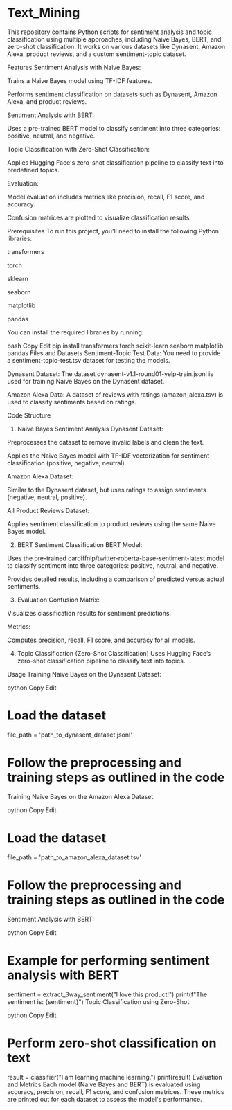 # Text_Mining

This repository contains Python scripts for sentiment analysis and topic classification using multiple approaches, including Naive Bayes, BERT, and zero-shot classification. It works on various datasets like Dynasent, Amazon Alexa, product reviews, and a custom sentiment-topic dataset.

Features
Sentiment Analysis with Naive Bayes:

Trains a Naive Bayes model using TF-IDF features.

Performs sentiment classification on datasets such as Dynasent, Amazon Alexa, and product reviews.

Sentiment Analysis with BERT:

Uses a pre-trained BERT model to classify sentiment into three categories: positive, neutral, and negative.

Topic Classification with Zero-Shot Classification:

Applies Hugging Face's zero-shot classification pipeline to classify text into predefined topics.

Evaluation:

Model evaluation includes metrics like precision, recall, F1 score, and accuracy.

Confusion matrices are plotted to visualize classification results.

Prerequisites
To run this project, you'll need to install the following Python libraries:

transformers

torch

sklearn

seaborn

matplotlib

pandas

You can install the required libraries by running:

bash
Copy
Edit
pip install transformers torch scikit-learn seaborn matplotlib pandas
Files and Datasets
Sentiment-Topic Test Data: You need to provide a sentiment-topic-test.tsv dataset for testing the models.

Dynasent Dataset: The dataset dynasent-v1.1-round01-yelp-train.jsonl is used for training Naive Bayes on the Dynasent dataset.

Amazon Alexa Data: A dataset of reviews with ratings (amazon_alexa.tsv) is used to classify sentiments based on ratings.

Code Structure
1. Naive Bayes Sentiment Analysis
Dynasent Dataset:

Preprocesses the dataset to remove invalid labels and clean the text.

Applies the Naive Bayes model with TF-IDF vectorization for sentiment classification (positive, negative, neutral).

Amazon Alexa Dataset:

Similar to the Dynasent dataset, but uses ratings to assign sentiments (negative, neutral, positive).

All Product Reviews Dataset:

Applies sentiment classification to product reviews using the same Naive Bayes model.

2. BERT Sentiment Classification
BERT Model:

Uses the pre-trained cardiffnlp/twitter-roberta-base-sentiment-latest model to classify sentiment into three categories: positive, neutral, and negative.

Provides detailed results, including a comparison of predicted versus actual sentiments.

3. Evaluation
Confusion Matrix:

Visualizes classification results for sentiment predictions.

Metrics:

Computes precision, recall, F1 score, and accuracy for all models.

4. Topic Classification (Zero-Shot Classification)
Uses Hugging Face’s zero-shot classification pipeline to classify text into topics.

Usage
Training Naive Bayes on the Dynasent Dataset:

python
Copy
Edit
# Load the dataset
file_path = 'path_to_dynasent_dataset.jsonl'
# Follow the preprocessing and training steps as outlined in the code
Training Naive Bayes on the Amazon Alexa Dataset:

python
Copy
Edit
# Load the dataset
file_path = 'path_to_amazon_alexa_dataset.tsv'
# Follow the preprocessing and training steps as outlined in the code
Sentiment Analysis with BERT:

python
Copy
Edit
# Example for performing sentiment analysis with BERT
sentiment = extract_3way_sentiment("I love this product!")
print(f"The sentiment is: {sentiment}")
Topic Classification using Zero-Shot:

python
Copy
Edit
# Perform zero-shot classification on text
result = classifier("I am learning machine learning.")
print(result)
Evaluation and Metrics
Each model (Naive Bayes and BERT) is evaluated using accuracy, precision, recall, F1 score, and confusion matrices. These metrics are printed out for each dataset to assess the model's performance.
